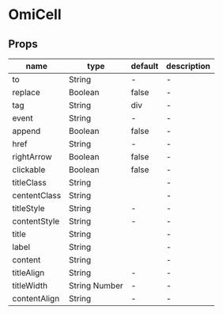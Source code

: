 # OmiCell

## Props

| name         | type          | default | description |
| ------------ | ------------- | ------- | ----------- |
| to           | String        | -       | -           |
| replace      | Boolean       | false   | -           |
| tag          | String        | div     | -           |
| event        | String        | -       | -           |
| append       | Boolean       | false   | -           |
| href         | String        | -       | -           |
| rightArrow   | Boolean       | false   | -           |
| clickable    | Boolean       | false   | -           |
| titleClass   | String        |         | -           |
| cententClass | String        |         | -           |
| titleStyle   | String        | -       | -           |
| contentStyle | String        | -       | -           |
| title        | String        |         | -           |
| label        | String        |         | -           |
| content      | String        |         | -           |
| titleAlign   | String        | -       | -           |
| titleWidth   | String Number | -       | -           |
| contentAlign | String        | -       | -           |
